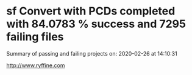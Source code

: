 # sf Convert with PCDs completed with 84.0783 % success and 7295 failing files

Summary of passing and failing projects on: 2020-02-26 at 14:10:31

http://www.ryffine.com
